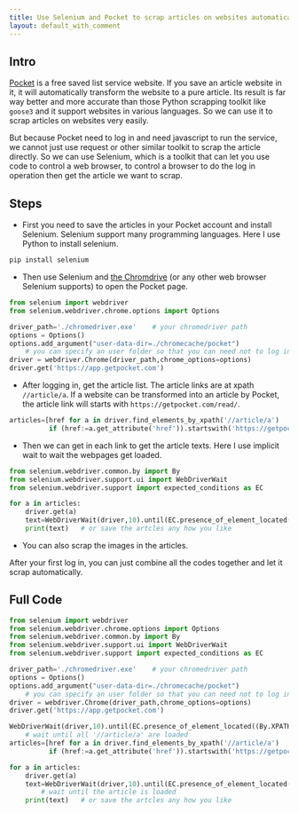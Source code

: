```yaml
---
title: Use Selenium and Pocket to scrap articles on websites automatically and accurately
layout: default_with_comment
---
```


## Intro

[Pocket](https://app.getpocket.com) is a free saved list service website. If you save an article website in it, it will automatically transform the website to a pure article. Its result is far way better and more accurate than those Python scrapping toolkit like `goose3` and it support websites in various languages. So we can use it to scrap articles on websites very easily.

But because Pocket need to log in and need javascript to run the service, we cannot just use request or other similar toolkit to scrap the article directly. So we can use Selenium, which is a toolkit that can let you use code to control a web browser, to control a browser to do the log in operation then get the article we want to scrap.

## Steps

- First you need to save the articles in your Pocket account and install Selenium. Selenium support many programming languages. Here I use Python to install selenium.

```cmd
pip install selenium 
```

- Then use Selenium and [the Chromdrive](https://chromedriver.chromium.org/) (or any other web browser Selenium supports) to open the Pocket page.

```Python
from selenium import webdriver
from selenium.webdriver.chrome.options import Options

driver_path='./chromedriver.exe'    # your chromedriver path
options = Options()
options.add_argument("user-data-dir=./chromecache/pocket")     
    # you can specify an user folder so that you can need not to log in each time
driver = webdriver.Chrome(driver_path,chrome_options=options)
driver.get('https://app.getpocket.com')
```

- After logging in, get the article list. The article links are at xpath `//article/a`. If a website can be transformed into an article by Pocket, the article link will starts with `https://getpocket.com/read/`.

```Python
articles=[href for a in driver.find_elements_by_xpath('//article/a') 
          if (href:=a.get_attribute('href')).startswith('https://getpocket.com/read/')]
```

- Then we can get in each link to get the article texts. Here I use implicit wait to wait the webpages get loaded.

```Python
from selenium.webdriver.common.by import By
from selenium.webdriver.support.ui import WebDriverWait
from selenium.webdriver.support import expected_conditions as EC

for a in articles:
    driver.get(a)
    text=WebDriverWait(driver,10).until(EC.presence_of_element_located((By.XPATH,'//article/article'))).text
    print(text)   # or save the artcles any how you like
```

- You can also scrap the images in the articles.

After your first log in, you can just combine all the codes together and let it scrap automatically.

## Full Code

```Python
from selenium import webdriver
from selenium.webdriver.chrome.options import Options
from selenium.webdriver.common.by import By
from selenium.webdriver.support.ui import WebDriverWait
from selenium.webdriver.support import expected_conditions as EC

driver_path='./chromedriver.exe'    # your chromedriver path
options = Options()
options.add_argument("user-data-dir=./chromecache/pocket")     
    # you can specify an user folder so that you can need not to log in each time
driver = webdriver.Chrome(driver_path,chrome_options=options)
driver.get('https://app.getpocket.com')

WebDriverWait(driver,10).until(EC.presence_of_element_located((By.XPATH,'//article/a')))
    # wait until all '//article/a' are loaded
articles=[href for a in driver.find_elements_by_xpath('//article/a') 
          if (href:=a.get_attribute('href')).startswith('https://getpocket.com/read/')]

for a in articles:
    driver.get(a)
    text=WebDriverWait(driver,10).until(EC.presence_of_element_located((By.XPATH,'//article/article'))).text
        # wait until the article is loaded
    print(text)   # or save the artcles any how you like
```
